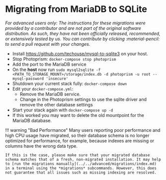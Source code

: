 # Migrating from MariaDB to SQLite

*For advanced users only: The instructions for these migrations were provided by a contributor and are not part of the original software distribution. As such, they have not been officially released, recommended, or extensively tested by us. You can contribute by clicking :material-pencil: to send a pull request with your changes.*

- Install <https://github.com/techouse/mysql-to-sqlite3> on your host.
- Stop Photoprism: `docker-compose stop photoprism`
- Add the port to the MariaDB service
- On the **host** now run `sudo mysql2sqlite -f <PATH_TO_STORAGE_MOUNT>/storage/index.db -d photoprism -u root --mysql-password 'insecure'`
- Shutdown your current stack fully: `docker-compose down`
- Edit your `docker-compose.yml`:
  - Remove the MariaDB service.
  - Change in the Photoprism settings to use the sqlite driver and remove the other database settings
- Start your stack again with `docker-compose up -d`
- If this worked you may want to delete the old mountpoint for the MariaDB database.

!!! warning "Bad Performance"
    Many users reporting poor performance and high CPU usage have migrated, so their database schema is no longer optimized for performance, for example, because indexes are missing or columns have the wrong data type.

    If this is the case, please make sure that your migrated database schema matches that of a fresh, non-migrated installation. It may help to [run the migrations manually](../../advanced/migrations/index.md) in a terminal using the *migrations* subcommands. However, this does not guarantee that all issues such as missing indexing are resolved.
